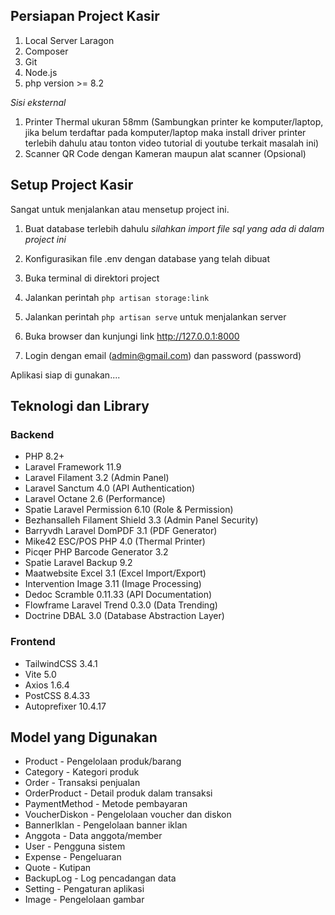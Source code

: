 ## Persiapan Project Kasir

1. Local Server Laragon
2. Composer
3. Git
4. Node.js
5. php version >= 8.2

_Sisi eksternal_

1. Printer Thermal ukuran 58mm (Sambungkan printer ke komputer/laptop, jika belum terdaftar pada komputer/laptop maka install driver printer terlebih dahulu atau tonton video tutorial di youtube terkait masalah ini)
2. Scanner QR Code dengan Kameran maupun alat scanner (Opsional)

## Setup Project Kasir

Sangat untuk menjalankan atau mensetup project ini.

1. Buat database terlebih dahulu
   _silahkan import file sql yang ada di dalam project ini_
2. Konfigurasikan file .env dengan database yang telah dibuat
3. Buka terminal di direktori project

4. Jalankan perintah `php artisan storage:link`
5. Jalankan perintah `php artisan serve` untuk menjalankan server
6. Buka browser dan kunjungi link http://127.0.0.1:8000
7. Login dengan email (admin@gmail.com) dan password (password)

Aplikasi siap di gunakan....

## Teknologi dan Library

### Backend

-   PHP 8.2+
-   Laravel Framework 11.9
-   Laravel Filament 3.2 (Admin Panel)
-   Laravel Sanctum 4.0 (API Authentication)
-   Laravel Octane 2.6 (Performance)
-   Spatie Laravel Permission 6.10 (Role & Permission)
-   Bezhansalleh Filament Shield 3.3 (Admin Panel Security)
-   Barryvdh Laravel DomPDF 3.1 (PDF Generator)
-   Mike42 ESC/POS PHP 4.0 (Thermal Printer)
-   Picqer PHP Barcode Generator 3.2
-   Spatie Laravel Backup 9.2
-   Maatwebsite Excel 3.1 (Excel Import/Export)
-   Intervention Image 3.11 (Image Processing)
-   Dedoc Scramble 0.11.33 (API Documentation)
-   Flowframe Laravel Trend 0.3.0 (Data Trending)
-   Doctrine DBAL 3.0 (Database Abstraction Layer)

### Frontend

-   TailwindCSS 3.4.1
-   Vite 5.0
-   Axios 1.6.4
-   PostCSS 8.4.33
-   Autoprefixer 10.4.17

## Model yang Digunakan

-   Product - Pengelolaan produk/barang
-   Category - Kategori produk
-   Order - Transaksi penjualan
-   OrderProduct - Detail produk dalam transaksi
-   PaymentMethod - Metode pembayaran
-   VoucherDiskon - Pengelolaan voucher dan diskon
-   BannerIklan - Pengelolaan banner iklan
-   Anggota - Data anggota/member
-   User - Pengguna sistem
-   Expense - Pengeluaran
-   Quote - Kutipan
-   BackupLog - Log pencadangan data
-   Setting - Pengaturan aplikasi
-   Image - Pengelolaan gambar
